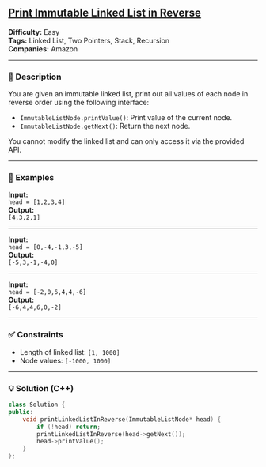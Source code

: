 ## [Print Immutable Linked List in Reverse](https://leetcode.com/problems/print-immutable-linked-list-in-reverse/)

**Difficulty:** Easy  
**Tags:** Linked List, Two Pointers, Stack, Recursion  
**Companies:** Amazon

---

### 📝 Description

You are given an immutable linked list, print out all values of each node in reverse order using the following interface:

- `ImmutableListNode.printValue()`: Print value of the current node.
- `ImmutableListNode.getNext()`: Return the next node.

You cannot modify the linked list and can only access it via the provided API.

---

### 📘 Examples

**Input:**  
`head = [1,2,3,4]`  
**Output:**  
`[4,3,2,1]`

---

**Input:**  
`head = [0,-4,-1,3,-5]`  
**Output:**  
`[-5,3,-1,-4,0]`

---

**Input:**  
`head = [-2,0,6,4,4,-6]`  
**Output:**  
`[-6,4,4,6,0,-2]`

---

### ✅ Constraints

- Length of linked list: `[1, 1000]`
- Node values: `[-1000, 1000]`

---

### 💡 Solution (C++)

```cpp
class Solution {
public:
    void printLinkedListInReverse(ImmutableListNode* head) {
        if (!head) return;
        printLinkedListInReverse(head->getNext());
        head->printValue();
    }
};
```
